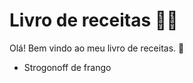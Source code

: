 # Livro de receitas :man_cook:

Olá! Bem vindo ao meu livro de receitas. :wave:

- Strogonoff de frango



